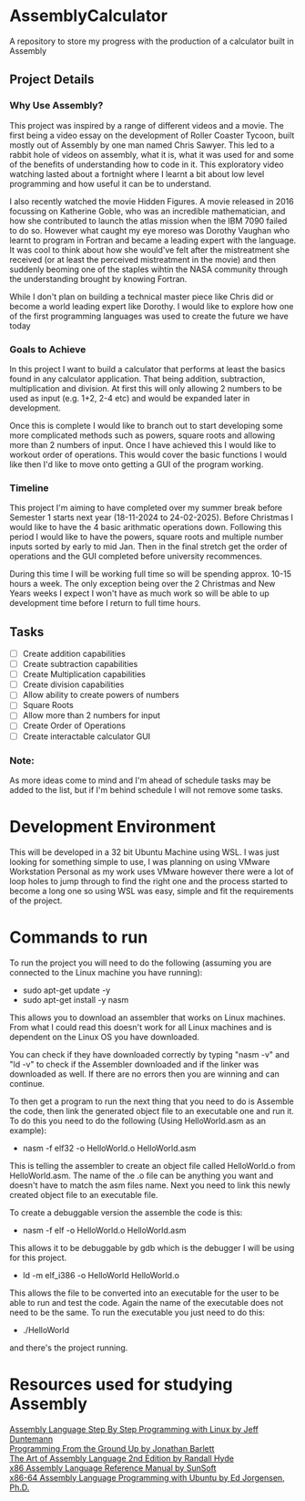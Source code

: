 # AssemblyCalculator
A repository to store my progress with the production of a calculator built in Assembly

## Project Details
### Why Use Assembly? 

This project was inspired by a range of different videos and a movie. The first being a video essay on the development of Roller Coaster Tycoon, built mostly out of Assembly by one man named Chris Sawyer. This led to a rabbit hole of videos on assembly, what it is, what it was used for and some of the benefits of understanding how to code in it. This exploratory video watching lasted about a fortnight where I learnt a bit about low level programming and how useful it can be to understand. 

I also recently watched the movie Hidden Figures. A movie released in 2016 focussing on Katherine Goble, who was an incredible mathematician, and how she contributed to launch the atlas mission when the IBM 7090 failed to do so. However what caught my eye moreso was Dorothy Vaughan who learnt to program in Fortran and became a leading expert with the language. It was cool to think about how she would've felt after the mistreatment she received (or at least the perceived mistreatment in the movie) and then suddenly beoming one of the staples wihtin the NASA community through the understanding brought by knowing Fortran. 

While I don't plan on building a technical master piece like Chris did or become a world leading expert like Dorothy. I would like to explore how one of the first programming languages was used to create the future we have today 

### Goals to Achieve
In this project I want to build a calculator that performs at least the basics found in any calculator application. That being addition, subtraction, multiplication and division. At first this will only allowing 2 numbers to be used as input (e.g. 1+2, 2-4 etc) and would be expanded later in development. 

Once this is complete I would like to branch out to start developing some more complicated methods such as powers, square roots and allowing more than 2 numbers of input. Once I have achieved this I would like to workout order of operations. This would cover the basic functions I would like then I'd like to move onto getting a GUI of the program working.

### Timeline
This project I'm aiming to have completed over my summer break before Semester 1 starts next year (18-11-2024 to 24-02-2025). Before Christmas I would like to have the 4 basic arithmatic operations down. Following this period I would like to have the powers, square roots and multiple number inputs sorted by early to mid Jan. Then in the final stretch get the order of operations and the GUI completed before university recommences.

During this time I will be working full time so will be spending approx. 10-15 hours a week. The only exception being over the 2 Christmas and New Years weeks I expect I won't have as much work so will be able to up development time before I return to full time hours.

## Tasks

- [ ] Create addition capabilities
- [ ] Create subtraction capabilities
- [ ] Create Multiplication capabilities
- [ ] Create division capabilities
- [ ] Allow ability to create powers of numbers
- [ ] Square Roots
- [ ] Allow more than 2 numbers for input
- [ ] Create Order of Operations
- [ ] Create interactable calculator GUI 

### Note:
As more ideas come to mind and I'm ahead of schedule tasks may be added to the list, but if I'm behind schedule I will not remove some tasks.

# Development Environment
This will be developed in a 32 bit Ubuntu Machine using WSL. I was just looking for something simple to use, I was planning on using VMware Workstation Personal as my work uses VMware however there were a lot of loop holes to jump through to find the right one and the process started to become a long one so using WSL was easy, simple and fit the requirements of the project.

# Commands to run
To run the project you will need to do the following (assuming you are connected to the Linux machine you have running):

- sudo apt-get update -y
- sudo apt-get install -y nasm

This allows you to download an assembler that works on Linux machines. From what I could read this doesn't work for all Linux machines and is dependent on the Linux OS you have downloaded.

You can check if they have downloaded correctly by typing "nasm -v" and "ld -v" to check if the Assembler downloaded and if the linker was downloaded as well. If there are no errors then you are winning and can continue.

To then get a program to run the next thing that you need to do is Assemble the code, then link the generated object file to an executable one and run it. To do this you need to do the following (Using HelloWorld.asm as an example):

- nasm -f elf32 -o HelloWorld.o HelloWorld.asm

This is telling the assembler to create an object file called HelloWorld.o from HelloWorld.asm. The name of the .o file can be anything you want and doesn't have to match the asm files name. Next you need to link this newly created object file to an executable file. 

To create a debuggable version the assemble the code is this:

- nasm -f elf -o HelloWorld.o HelloWorld.asm

This allows it to be debuggable by gdb which is the debugger I will be using for this project.

- ld -m elf_i386 -o HelloWorld HelloWorld.o

This allows the file to be converted into an executable for the user to be able to run and test the code. Again the name of the executable does not need to be the same. To run the executable you just need to do this:

- ./HelloWorld

and there's the project running.

# Resources used for studying Assembly

<div>
    <a href="http://www.staroceans.org/kernel-and-driver/Assembly%20Language%20Step-By-Step%20-%20Programming%20with%20Linux%2C%203rd%20edition%20(Wiley%2C%202009%2C%200470497025).pdf">Assembly Language Step By Step Programming with Linux by Jeff Duntemann</a> <br/>
    <a href="https://download-mirror.savannah.gnu.org/releases/pgubook/ProgrammingGroundUp-1-0-booksize.pdf">Programming From the Ground Up by Jonathan Barlett</a> <br/>
    <a href="http://www.staroceans.org/kernel-and-driver/The.Art.of.Assembly.Language.2nd.Edition.pdf">The Art of Assembly Language 2nd Edition by Randall Hyde</a> <br/>
    <a href="https://docs.oracle.com/cd/E19641-01/802-1948/802-1948.pdf">x86 Assembly Language Reference Manual by SunSoft</a> <br/>
    <a href="http://www.egr.unlv.edu/~ed/assembly64.pdf">x86-64 Assembly Language Programming with Ubuntu by Ed Jorgensen, Ph.D.</a> <br/>
</div>